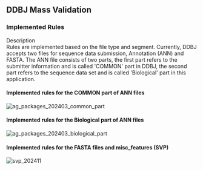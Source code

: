 ## DDBJ Mass Validation 

### Implemented Rules

Description </br>
Rules are implemented based on the file type and segment. Currently, DDBJ accepts two files for sequence data submission, Annotation (ANN) and FASTA. The ANN file consists of two parts, the first part refers to the submitter information and is called 'COMMON' part in DDBJ, the second part refers to the sequence data set and is called 'Biological' part in this application.

#### Implemented rules for the COMMON part of ANN files

![ag_packages_202403_common_part](https://github.com/ddbj/ddbj_curator_assistant/assets/85154564/254bea0a-e525-4f55-b443-6de9bc3ca442)

#### Implemented rules for the Biological part of ANN files

![ag_packages_202403_biological_part](https://github.com/ddbj/ddbj_curator_assistant/assets/85154564/eb366c64-06d4-435a-b676-75c230ead292)

#### Implemented rules for the FASTA files and misc_features (SVP)
![svp_202411](https://github.com/user-attachments/assets/f018702c-615e-4186-80b0-821779812c98)
